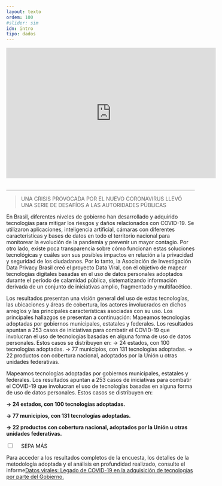 ```yaml
---
layout: texto
ordem: 100
#slider: sim
idn: intro
tipo: dados
---
```


<div class="videoWrapper">
<iframe width="560" height="349" src="https://www.youtube.com/embed/tjM3Pa1EXt4" title="YouTube video player" frameborder="0" allow="accelerometer; autoplay; clipboard-write; encrypted-media; gyroscope; picture-in-picture" allowfullscreen></iframe>
</div>

<br>
<hr>

> UNA CRISIS PROVOCADA POR EL NUEVO CORONAVIRUS LLEVÓ UNA SERIE DE DESAFÍOS A LAS AUTORIDADES PÚBLICAS

En Brasil, diferentes niveles de gobierno han desarrollado y adquirido tecnologías para mitigar los riesgos y daños relacionados con COVID-19. Se utilizaron aplicaciones, inteligencia artificial, cámaras con diferentes características y bases de datos en todo el territorio nacional para monitorear la evolución de la pandemia y prevenir un mayor contagio. Por otro lado, existe poca transparencia sobre cómo funcionan estas soluciones tecnológicas y cuáles son sus posibles impactos en relación a la privacidad y seguridad de los ciudadanos. Por lo tanto, la Asociación de Investigación Data Privacy Brasil creó el proyecto Data Viral, con el objetivo de mapear tecnologías digitales basadas en el uso de datos personales adoptados durante el período de calamidad pública, sistematizando información derivada de un conjunto de iniciativas amplio, fragmentado y multifacético.

Los resultados presentan una visión general del uso de estas tecnologías, las ubicaciones y áreas de cobertura, los actores involucrados en dichos arreglos y las principales características asociadas con su uso. Los principales hallazgos se presentan a continuación:
Mapeamos tecnologías adoptadas por gobiernos municipales, estatales y federales. Los resultados apuntan a 253 casos de iniciativas para combatir el COVID-19 que involucran el uso de tecnologías basadas en alguna forma de uso de datos personales. Estos casos se distribuyen en: → 24 estados, con 100 tecnologías adoptadas. → 77 municipios, con 131 tecnologías adoptadas. → 22 productos con cobertura nacional, adoptados por la Unión u otras unidades federativas.


<div class="box-destaque">

<p>Mapeamos tecnologías adoptadas por gobiernos municipales, estatales y federales. Los resultados apuntan a 253 casos de iniciativas para combatir el COVID-19 que involucran el uso de tecnologías basadas en alguna forma de uso de datos personales. Estos casos se distribuyen en:</p>
<p><strong>→ 24 estados, con 100 tecnologías adoptadas.</strong></p>
<p><strong>→ 77 municipios, con 131 tecnologías adoptadas.</strong></p>
<p><strong>→ 22 productos con cobertura nacional, adoptados por la Unión u otras unidades federativas.</strong></p>

</div>

<div class="accordion">
    <div class="option">
      <input type="checkbox" id="toggle{{page.ordem}}" class="toggle" />
      <label class="titleaco" for="toggle{{page.ordem}}">SEPA MÁS&nbsp;
      </label>
      <div class="contentaco">
        <p >Para acceder a los resultados completos de la encuesta, los detalles de la metodología adoptada y el análisis en profundidad realizado, consulte el informe<a href="https://drive.google.com/file/d/1-PmjyYubF65W_8LuOiYR2pwFQiRWEyZ3/view" target="blank">Datos virales: Legado de COVID-19 en la adquisición de tecnologías por parte del Gobierno.</a>
</p>
      </div>
    </div>
  </div>
